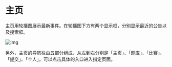 # 主页

主页用轮播图展示最新事件。在轮播图下方有两个显示框，分别显示最近的公告以及搜索框。

![img](/SDUOJ/img/client-manual/160467098269.jpg)

另外，主页的导航栏由五部分组成，从左到右分别是「主页」、「题库」、「比赛」、「提交」、「个人」。可以点击具体的入口进入指定页面。